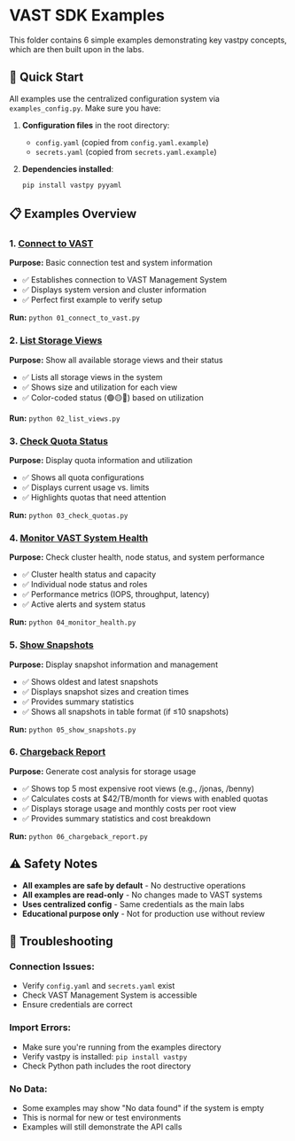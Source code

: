 # VAST SDK Examples

This folder contains 6 simple examples demonstrating key vastpy concepts, which are then built upon in the labs.

## 🚀 Quick Start

All examples use the centralized configuration system via `examples_config.py`. Make sure you have:

1. **Configuration files** in the root directory:
   - `config.yaml` (copied from `config.yaml.example`)
   - `secrets.yaml` (copied from `secrets.yaml.example`)

2. **Dependencies installed**:
   ```bash
   pip install vastpy pyyaml
   ```

## 📋 Examples Overview

### 1. [Connect to VAST](01_connect_to_vast.py)
**Purpose:** Basic connection test and system information
- ✅ Establishes connection to VAST Management System
- ✅ Displays system version and cluster information
- ✅ Perfect first example to verify setup

**Run:** `python 01_connect_to_vast.py`

### 2. [List Storage Views](02_list_views.py)
**Purpose:** Show all available storage views and their status
- ✅ Lists all storage views in the system
- ✅ Shows size and utilization for each view
- ✅ Color-coded status (🟢🟡🔴) based on utilization

**Run:** `python 02_list_views.py`

### 3. [Check Quota Status](03_check_quotas.py)
**Purpose:** Display quota information and utilization
- ✅ Shows all quota configurations
- ✅ Displays current usage vs. limits
- ✅ Highlights quotas that need attention

**Run:** `python 03_check_quotas.py`

### 4. [Monitor VAST System Health](04_monitor_health.py)
**Purpose:** Check cluster health, node status, and system performance
- ✅ Cluster health status and capacity
- ✅ Individual node status and roles
- ✅ Performance metrics (IOPS, throughput, latency)
- ✅ Active alerts and system status

**Run:** `python 04_monitor_health.py`

### 5. [Show Snapshots](05_show_snapshots.py)
**Purpose:** Display snapshot information and management
- ✅ Shows oldest and latest snapshots
- ✅ Displays snapshot sizes and creation times
- ✅ Provides summary statistics
- ✅ Shows all snapshots in table format (if ≤10 snapshots)

**Run:** `python 05_show_snapshots.py`

### 6. [Chargeback Report](06_chargeback_report.py)
**Purpose:** Generate cost analysis for storage usage
- ✅ Shows top 5 most expensive root views (e.g., /jonas, /benny)
- ✅ Calculates costs at $42/TB/month for views with enabled quotas
- ✅ Displays storage usage and monthly costs per root view
- ✅ Provides summary statistics and cost breakdown

**Run:** `python 06_chargeback_report.py`

## ⚠️ Safety Notes

- **All examples are safe by default** - No destructive operations
- **All examples are read-only** - No changes made to VAST systems
- **Uses centralized config** - Same credentials as the main labs
- **Educational purpose only** - Not for production use without review

## 🔧 Troubleshooting

### **Connection Issues:**
- Verify `config.yaml` and `secrets.yaml` exist
- Check VAST Management System is accessible
- Ensure credentials are correct

### **Import Errors:**
- Make sure you're running from the examples directory
- Verify vastpy is installed: `pip install vastpy`
- Check Python path includes the root directory

### **No Data:**
- Some examples may show "No data found" if the system is empty
- This is normal for new or test environments
- Examples will still demonstrate the API calls
